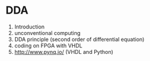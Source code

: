 # DDA

1. Introduction 
2. unconventional computing  
3. DDA principle (second order of differential equation)
4. coding on FPGA with VHDL
5. http://www.pynq.io/ (VHDL and Python)
